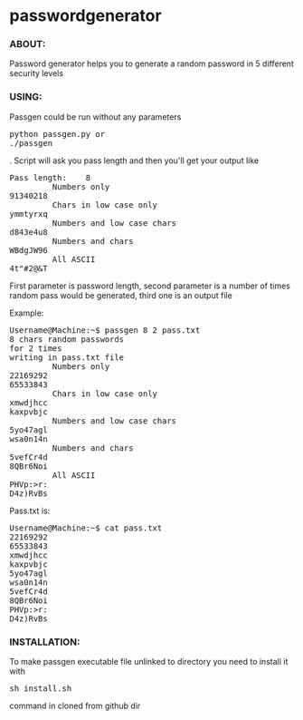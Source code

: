 # passwordgenerator
### ABOUT:
Password generator helps you to generate a random password in 5 different security levels
### USING:
Passgen could be run without any parameters<pre>python passgen.py or ./passgen</pre>. Script will ask you pass length and then you'll get your output like 
<pre>Pass length:    8
         Numbers only
91340218
         Chars in low case only
ymmtyrxq
         Numbers and low case chars
d843e4u8
         Numbers and chars
WBdgJW96
         All ASCII
4t"#2@&T</pre>

First parameter is password length, second parameter is a number of times random pass would be generated, third one is an output file

Example:

<pre>
Username@Machine:~$ passgen 8 2 pass.txt
8 chars random passwords
for 2 times
writing in pass.txt file
         Numbers only
22169292
65533843
         Chars in low case only
xmwdjhcc
kaxpvbjc
         Numbers and low case chars
5yo47agl
wsa0n14n
         Numbers and chars
5vefCr4d
8QBr6Noi
         All ASCII
PHVp:>r:
D4z)RvBs
</pre>
Pass.txt is:
<pre>
Username@Machine:~$ cat pass.txt
22169292
65533843
xmwdjhcc
kaxpvbjc
5yo47agl
wsa0n14n
5vefCr4d
8QBr6Noi
PHVp:>r:
D4z)RvBs
</pre>

### INSTALLATION:
To make passgen executable file unlinked to directory you need to install it with <pre>sh install.sh</pre> command in cloned from github dir
